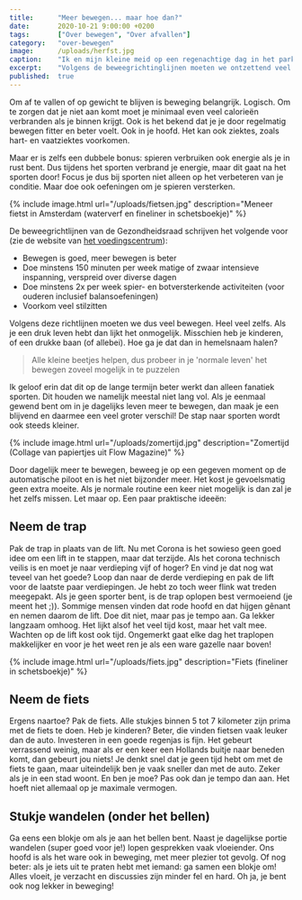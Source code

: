 ```yaml
---
title:      "Meer bewegen... maar hoe dan?"
date:       2020-10-21 9:00:00 +0200
tags:       ["Over bewegen", "Over afvallen"]
category:   "over-bewegen"
image:      /uploads/herfst.jpg
caption:    "Ik en mijn kleine meid op een regenachtige dag in het park (Waterverf en fineliner in schetsboekje)"
excerpt:    "Volgens de beweegrichtinglijnen moeten we ontzettend veel te bewegen. Met alleen sporten kom je er niet en vind ik ook moeilijk vol te houden. Probeer zoveel mogelijk beweging in je dagelijks leven in te passen. Eenmaal in de routine ingebakken kost het veel minder moeite!"
published:  true
---
```


Om af te vallen of op gewicht te blijven is beweging belangrijk. Logisch. Om te zorgen dat je niet aan komt moet je minimaal even veel calorieën verbranden als je binnen krijgt. Ook is het bekend dat je je door regelmatig bewegen fitter en beter voelt. Ook in je hoofd. Het kan ook ziektes, zoals hart- en vaatziektes voorkomen.

Maar er is zelfs een dubbele bonus: spieren verbruiken ook energie als je in rust bent. Dus tijdens het sporten verbrand je energie, maar dit gaat na het sporten door! Focus je dus bij sporten niet alleen op het verbeteren van je conditie. Maar doe ook oefeningen om je spieren versterken.

{% include image.html url="/uploads/fietsen.jpg" description="Meneer fietst in Amsterdam (waterverf en fineliner in schetsboekje)" %}

De beweegrichtlijnen van de Gezondheidsraad schrijven het volgende voor (zie de website van [het voedingscentrum](https://www.voedingscentrum.nl/encyclopedie/bewegen.aspx)):

- Bewegen is goed, meer bewegen is beter
- Doe minstens 150 minuten per week matige of zwaar intensieve inspanning, verspreid over diverse dagen
- Doe minstens 2x per week spier- en botversterkende activiteiten (voor ouderen inclusief balansoefeningen)
- Voorkom veel stilzitten

Volgens deze richtlijnen moeten we dus veel bewegen. Heel veel zelfs. Als je een druk leven hebt dan lijkt het onmogelijk. Misschien heb je kinderen, of een drukke baan (of allebei). Hoe ga je dat dan in hemelsnaam halen? 

> Alle kleine beetjes helpen, dus probeer in je 'normale leven' het bewegen zoveel mogelijk in te puzzelen

Ik geloof erin dat dit op de lange termijn beter werkt dan alleen fanatiek sporten. Dit houden we namelijk meestal niet lang vol. Als je eenmaal gewend bent om in je dagelijks leven meer te bewegen, dan maak je een blijvend en daarmee een veel groter verschil! De stap naar sporten wordt ook steeds kleiner.

{% include image.html url="/uploads/zomertijd.jpg" description="Zomertijd (Collage van papiertjes uit Flow Magazine)" %}

Door dagelijk meer te bewegen, beweeg je op een gegeven moment op de automatische piloot en is het niet bijzonder meer. Het kost je gevoelsmatig geen extra moeite. Als je normale routine een keer niet mogelijk is dan zal je het zelfs missen. Let maar op. Een paar praktische ideeën:

## Neem de trap

Pak de trap in plaats van de lift. Nu met Corona is het sowieso geen goed idee om een lift in te stappen, maar dat terzijde. Als het corona technisch veilis is en moet je naar verdieping vijf of hoger? En vind je dat nog wat teveel van het goede? Loop dan naar de derde verdieping en pak de lift voor de laatste paar verdiepingen. Je hebt zo toch weer flink wat treden meegepakt. Als je geen sporter bent, is de trap oplopen best vermoeiend (je meent het ;)). Sommige mensen vinden dat rode hoofd en dat hijgen gênant en nemen daarom de lift. Doe dit niet, maar pas je tempo aan. Ga lekker langzaam omhoog. Het lijkt alsof het veel tijd kost, maar het valt mee. Wachten op de lift kost ook tijd. Ongemerkt gaat elke dag het traplopen makkelijker en voor je het weet ren je als een ware gazelle naar boven!

{% include image.html url="/uploads/fiets.jpg" description="Fiets (fineliner in schetsboekje)" %}

## Neem de fiets

Ergens naartoe? Pak de fiets. Alle stukjes binnen 5 tot 7 kilometer zijn prima met de fiets te doen. Heb je kinderen? Beter, die vinden fietsen vaak leuker dan de auto. Investeren in een goede regenjas is fijn. Het gebeurt verrassend weinig, maar als er een keer een Hollands buitje naar beneden komt, dan gebeurt jou niets! Je denkt snel dat je geen tijd hebt om met de fiets te gaan, maar uiteindelijk ben je vaak sneller dan met de auto. Zeker als je in een stad woont. En ben je moe? Pas ook dan je tempo dan aan. Het hoeft niet allemaal op je maximale vermogen.

## Stukje wandelen (onder het bellen)

Ga eens een blokje om als je aan het bellen bent. Naast je dagelijkse portie wandelen (super goed voor je!) lopen gesprekken vaak vloeiender. Ons hoofd is als het ware ook in beweging, met meer plezier tot gevolg. Of nog beter: als je iets uit te praten hebt met iemand: ga samen een blokje om! Alles vloeit, je verzacht en discussies zijn minder fel en hard. Oh ja, je bent ook nog lekker in beweging!

